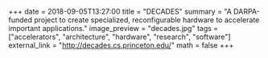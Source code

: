 +++
date = 2018-09-05T13:27:00
title = "DECADES"
summary = "A DARPA-funded project to create specialized, reconfigurable hardware to accelerate important applications."
image_preview = "decades.jpg"
tags = ["accelerators", "architecture", "hardware", "research", "software"]
external_link = "http://decades.cs.princeton.edu/"
math = false
+++
